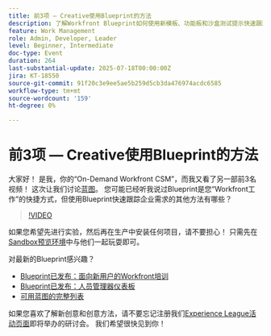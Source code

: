 ```yaml
---
title: 前3项 — Creative使用Blueprint的方法
description: 了解Workfront Blueprint如何使用新模板、功能板和沙盒测试提示快速跟踪设置。
feature: Work Management
role: Admin, Developer, Leader
level: Beginner, Intermediate
doc-type: Event
duration: 264
last-substantial-update: 2025-07-18T00:00:00Z
jira: KT-18550
source-git-commit: 91f20c3e9ee5ae5b259d5cb3da476974acdc6585
workflow-type: tm+mt
source-wordcount: '159'
ht-degree: 0%

---
```



# 前3项 — Creative使用Blueprint的方法

大家好！ 是我，你的“On-Demand Workfront CSM”，而我又看了另一部前3名视频！  这次让我们讨论[蓝图](https://experienceleague.adobe.com/en/docs/workfront/using/administration-and-setup/blueprints/blueprints-overview)。 您可能已经听我说过Blueprint是您“Workfront工作”的快捷方式，但使用Blueprint快速跟踪企业需求的其他方法有哪些？

>[!VIDEO](https://video.tv.adobe.com/v/3465271/?learn=on&enablevpops)

如果您希望先进行实验，然后再在生产中安装任何项目，请不要担心！  只需先在[Sandbox预览环境](https://experienceleague.adobe.com/en/docs/workfront/using/administration-and-setup/set-up-wf/testing-environments/wf-preview-sandbox-environment)中与他们一起玩耍即可。

对最新的Blueprint感兴趣？

* [Blueprint已发布：面向新用户的Workfront培训](https://experienceleaguecommunities.adobe.com/t5/workfront-blogs/blueprint-released-workfront-training-for-new-users/ba-p/739734)
* [Blueprint已发布：人员管理器仪表板](https://experienceleaguecommunities.adobe.com/t5/workfront-discussions/blueprint-released-people-manager-dashboard/m-p/687545#M3247)
* [可用蓝图的完整列表](https://experienceleague.adobe.com/en/docs/workfront/using/administration-and-setup/blueprints/list-of-available-blueprints)

如果您喜欢了解新创意和创意方法，请不要忘记注册我们[Experience League活动页面](https://experienceleague.adobe.com/en/events?filters=Workfront)即将举办的研讨会。 我们希望很快见到你！

